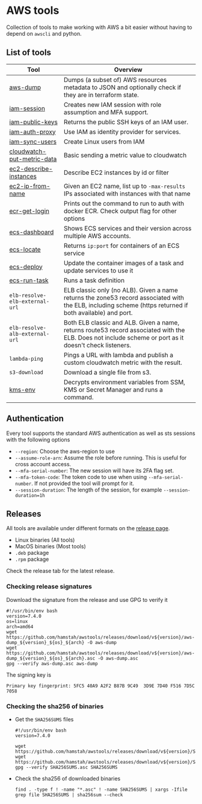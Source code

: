 # AWS tools

Collection of tools to make working with AWS a bit easier without having to depend on `awscli` and python.

## List of tools

| Tool                                                     | Overview                                                                                                        |
|----------------------------------------------------------|-----------------------------------------------------------------------------------------------------------------|
| [aws-dump](aws/dump)                                     | Dumps (a subset of) AWS resources metadata to JSON and optionally check if they are in terraform state.         |
| [iam-session](iam/session/)                              | Creates new IAM session with role assumption and MFA support.                                                   |
| [iam-public-keys](iam/public-ssh-keys)                   | Returns the public SSH keys of an IAM user.                                                                     |
| [iam-auth-proxy](iam/auth-proxy)                         | Use IAM as identity provider for services.                                                                      |
| [iam-sync-users](iam/sync-users)                         | Create Linux users from IAM                                                                                     |
| [cloudwatch-put-metric-data](cloudwatch/put-metric-data) | Basic sending a metric value to cloudwatch                                                                      |
| [ec2-describe-instances](ec2/describe-instances)         | Describe EC2 instances by id or filter                                                                          |
| [ec2-ip-from-name](ec2/ip-from-name)                     | Given an EC2 name, list up to `-max-results` IPs associated with instances with that name                       |
| [ecr-get-login](ecr/get-login)                           | Prints out the command to run to auth with docker ECR. Check output flag for other options                      |
| [ecs-dashboard](ecs/dashboard)                           | Shows ECS services and their version across multiple AWS accounts.                                              |
| [ecs-locate](ecs/locate)                                 | Returns `ip:port` for containers of an ECS service                                                              |
| [ecs-deploy](ecs/dashboard)                              | Update the container images of a task and update services to use it                                             |
| [ecs-run-task](ecs/run-task)                             | Runs a task definition                                                                                          |
| `elb-resolve-elb-external-url`                           | ELB classic only (no ALB). Given a name returns the zone53 record associated with the ELB, including scheme (https returned if both available) and port.|
| `elb-resolve-alb-external-url`                           | Both ELB classic and ALB. Given a name, returns route53 record associated with the ELB. Does not include scheme or port as it doesn't check listeners. |
| `lambda-ping`                                            | Pings a URL with lambda and publish a custom cloudwatch metric with the result.                                 |
| `s3-download`                                            | Download a single file from s3.                                                                                 |
| [kms-env](kms/env/)                                      | Decrypts environment variables from SSM, KMS or Secret Manager and runs a command.                              |

## Authentication

Every tool supports the standard AWS authentication as well as sts sessions with the following options

* `--region`: Choose the aws-region to use
* `--assume-role-arn`: Assume the role before running. This is useful for cross account access.
* `--mfa-serial-number`: The new session will have its 2FA flag set.
* `--mfa-token-code`: The token code to use when using `--mfa-serial-number`. If not provided the tool will prompt for it.
* `--session-duration`: The length of the session, for example `--session-duration=1h`

## Releases

All tools are available under different formats on the [release page](https://github.com/hamstah/awstools/releases).
- Linux binaries (All tools)
- MacOS binaries (Most tools)
- `.deb` package
- `.rpm` package

Check the release tab for the latest release.

### Checking release signatures

Download the signature from the release and use GPG to verify it

```
#!/usr/bin/env bash
version=7.4.0
os=linux
arch=amd64
wget https://github.com/hamstah/awstools/releases/download/v${version}/aws-dump_${version}_${os}_${arch} -O aws-dump
wget https://github.com/hamstah/awstools/releases/download/v${version}/aws-dump_${version}_${os}_${arch}.asc -O aws-dump.asc
gpg --verify aws-dump.asc aws-dump
```

The signing key is

```
Primary key fingerprint: 5FC5 40A9 A2F2 B87B 9C49  3D9E 7D40 F516 7D5C 7058
```

### Checking the sha256 of binaries

* Get the `SHA256SUMS` files
  ```
  #!/usr/bin/env bash
  version=7.4.0

  wget https://github.com/hamstah/awstools/releases/download/v${version}/SHA256SUMS
  wget https://github.com/hamstah/awstools/releases/download/v${version}/SHA256SUMS.asc
  gpg --verify SHA256SUMS.asc SHA256SUMS
  ```
* Check the sha256 of downloaded binaries
  ```
  find . -type f ! -name "*.asc" ! -name SHA256SUMS | xargs -Ifile grep file SHA256SUMS | sha256sum --check
  ```

